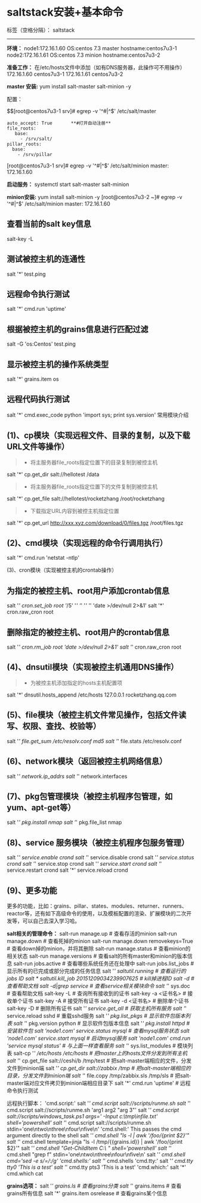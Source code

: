 ﻿# saltstack安装+基本命令

标签（空格分隔）： saltstack

---

**环境：**
node1:172.16.1.60   OS:centos 7.3   master   hostname:centos7u3-1
node2:172.16.1.61   OS:centos 7.3   minion   hostname:centos7u3-2

**准备工作：**
在/etc/hosts文件中添加（如有DNS服务器，此操作可不用操作）
172.16.1.60 centos7u3-1
172.16.1.61 centos7u3-2

**master 安装:**
yum install salt-master salt-minion -y

配置：

$$[root@centos7u3-1 srv]# egrep -v '^#|^$' /etc/salt/master 
```
auto_accept: True       **#打开自动注册**
file_roots:
   base:
     - /srv/salt/
pillar_roots:
  base:
    - /srv/pillar
```
[root@centos7u3-1 srv]# egrep -v '^#|^$' /etc/salt/minion
master: 172.16.1.60

**启动服务：**
systemctl start salt-master salt-minion

**minion安装:**
yum install salt-minion -y 
[root@centos7u3-2 ~]# egrep -v '^#|^$' /etc/salt/minion
master: 172.16.1.60


## 查看当前的salt key信息
salt-key -L

## 测试被控主机的连通性
salt '*' test.ping
## 远程命令执行测试
 salt '*' cmd.run 'uptime'
## 根据被控主机的grains信息进行匹配过滤
salt -G 'os:Centos' test.ping
## 显示被控主机的操作系统类型
 salt '*' grains.item os
## 远程代码执行测试
salt '*' cmd.exec_code python 'import sys; print sys.version'
常用模块介绍
## (1)、cp模块（实现远程文件、目录的复制，以及下载URL文件等操作）
> * 将主服务器file_roots指定位置下的目录复制到被控主机

 salt '*' cp.get_dir salt://hellotest /data
 
> * 将主服务器file_roots指定位置下的文件复制到被控主机

 salt '*' cp.get_file salt://hellotest/rocketzhang /root/rocketzhang
 
> * 下载指定URL内容到被控主机指定位置

 salt '*' cp.get_url http://xxx.xyz.com/download/0/files.tgz /root/files.tgz
 
## (2)、cmd模块（实现远程的命令行调用执行）
 salt '*' cmd.run 'netstat -ntlp'
 
(3)、cron模块（实现被控主机的crontab操作）
## 为指定的被控主机、root用户添加crontab信息
 salt '*' cron.set_job root '*/5' '*' '*' '*' '*' 'date >/dev/null 2>&1'
 salt '*' cron.raw_cron root
 
## 删除指定的被控主机、root用户的crontab信息
 salt '*' cron.rm_job root 'date >/dev/null 2>&1'
 salt '*' cron.raw_cron root
 
## (4)、dnsutil模块（实现被控主机通用DNS操作）
> * 为被控主机添加指定的hosts主机配置项

 salt '*' dnsutil.hosts_append /etc/hosts 127.0.0.1 rocketzhang.qq.com
 
## (5)、file模块（被控主机文件常见操作，包括文件读写、权限、查找、校验等）
 salt '*' file.get_sum /etc/resolv.conf md5
 salt '*' file.stats /etc/resolv.conf
## (6)、network模块（返回被控主机网络信息）
 salt '*' network.ip_addrs
 salt '*' network.interfaces

 
## (7)、pkg包管理模块（被控主机程序包管理，如yum、apt-get等）
 salt '*' pkg.install nmap
 salt '*' pkg.file_list nmap
 
## (8)、service 服务模块（被控主机程序包服务管理）
 salt '*' service.enable crond
 salt '*' service.disable crond
 salt '*' service.status crond
 salt '*' service.stop crond
 salt '*' service.start crond
 salt '*' service.restart crond
 salt '*' service.reload crond

## (9)、更多功能
更多的功能，比如：grains、pillar、states、modules、returner、runners、reactor等，还有如下高级命令的使用，以及模板配置的渲染、扩展模块的二次开发等，可以自己去深入学习哈。


**salt相关的管理命令：**
salt-run manage.up                               # 查看存活的minion
salt-run manage.down                            # 查看死掉的minion
salt-run manage.down removekeys=True      # 查看down掉的minion，并将其删除
salt-run manage.status                          # 查看minion的相关状态
salt-run manage.versions                        # 查看salt的所有master和minion的版本信息
salt-run jobs.active                               # 查看哪些系统任务还在处理中
salt-run jobs.list_jobs                            # 显示所有的已完成或部分完成的任务信息
salt '*' saltutil.running                           # 查看运行的jobs ID
salt \* saltutil.kill_job 20151209034239907625 # kill掉进程ID
salt -d                                              # 查看帮助文档
salt -d|grep service                               # 查看service相关模块命令
salt '*' sys.doc                                   # 查看帮助文档
salt-key  -L                                       # 查询所有接收到的证书
salt-key  -a <证书名>                           # 接收单个证书
salt-key  -A                                    # 接受所有证书
salt-key  -d <证书名>                          # 删除单个证书
salt-key  -D                                    # 删除所有证书
salt '*' service.get_all                        # 获取主机所有服务
salt '*' service.reload sshd                        # 重载sshd服务
salt '*' pkg.list_pkgs                                 # 显示软件包版本列表
salt '*' pkg.version python                        # 显示软件包版本信息
salt '*' pkg.install httpd                        # 安装软件包
salt 'node1.com' service.status mysql                # 查看mysql服务状态
salt 'node1.com' service.start mysql                # 启动mysql服务
salt 'node1.com' cmd.run 'service mysql status'        # 与上面一样查看服务
salt '*' sys.list_modules                        # 模块列表
salt-cp '*'  /etc/hosts   /etc/hosts               # 把master上的hosts文件分发到所有主机
salt '*' cp.get_file salt://ceshi/b /tmp/test       # 把salt-master端相应的文件，分发文件到minion端
salt '*' cp.get_dir salt://zabbix /tmp               # 把salt-master端相应的目录，分发文件到minion端
salt '*' file.copy /tmp/zabbix.sls /tmp/sls        # 把salt-master端对应文件拷贝到minion端相应目录下
salt '*' cmd.run 'uptime'                         # 远程命令执行测试

远程执行脚本：
'cmd.script:'
        salt '*' cmd.script salt://scripts/runme.sh
        salt '*' cmd.script salt://scripts/runme.sh 'arg1 arg2 "arg 3"'
        salt '*' cmd.script salt://scripts/windows_task.ps1 args=' -Input c:\tmp\infile.txt' shell='powershell'
        salt '*' cmd.script salt://scripts/runme.sh stdin='one\ntwo\nthree\nfour\nfive\n'
'cmd.shell:'
        This passes the cmd argument directly to the shell
        salt '*' cmd.shell "ls -l | awk '/foo/{print \$2}'"
        salt '*' cmd.shell template=jinja "ls -l /tmp/{{grains.id}} | awk '/foo/{print \$2}'"
        salt '*' cmd.shell "Get-ChildItem C:\ " shell='powershell'
        salt '*' cmd.shell "grep f" stdin='one\ntwo\nthree\nfour\nfive\n'
        salt '*' cmd.shell cmd='sed -e s/=/:/g'
'cmd.shells:'
        salt '*' cmd.shells
'cmd.tty:'
        salt '*' cmd.tty tty0 'This is a test'
        salt '*' cmd.tty pts3 'This is a test'
'cmd.which:'
        salt '*' cmd.which cat



**grains选项：**
salt '*' grains.ls                    # 查看grains分类
salt '*' grains.items                      # 查看grains所有信息
salt '*' grains.item osrelease                  # 查看grains某个信息







